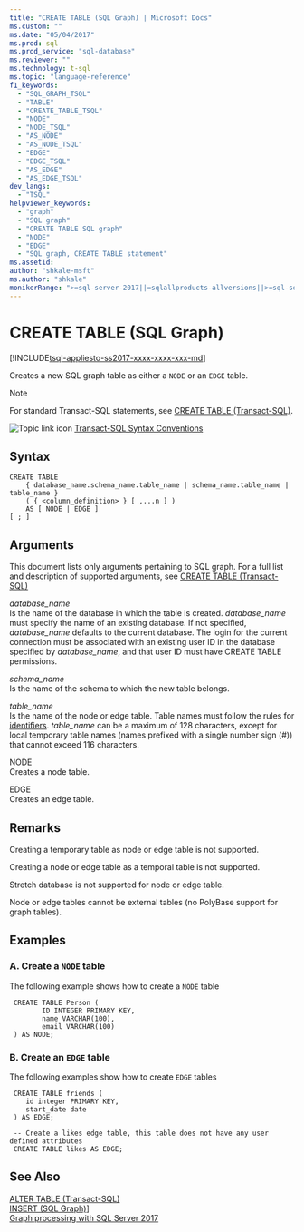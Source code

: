 ```yaml
---
title: "CREATE TABLE (SQL Graph) | Microsoft Docs"
ms.custom: ""
ms.date: "05/04/2017"
ms.prod: sql
ms.prod_service: "sql-database"
ms.reviewer: ""
ms.technology: t-sql
ms.topic: "language-reference"
f1_keywords: 
  - "SQL_GRAPH_TSQL"
  - "TABLE"
  - "CREATE_TABLE_TSQL"
  - "NODE"
  - "NODE_TSQL"
  - "AS_NODE"
  - "AS_NODE_TSQL"
  - "EDGE"
  - "EDGE_TSQL"
  - "AS_EDGE"
  - "AS_EDGE_TSQL"
dev_langs: 
  - "TSQL"
helpviewer_keywords: 
  - "graph"
  - "SQL graph"
  - "CREATE TABLE SQL graph"
  - "NODE"
  - "EDGE"
  - "SQL graph, CREATE TABLE statement"
ms.assetid: 
author: "shkale-msft"
ms.author: "shkale"
monikerRange: ">=sql-server-2017||=sqlallproducts-allversions||>=sql-server-linux-2017||=azuresqldb-mi-current"
---
```

# CREATE TABLE (SQL Graph)
[!INCLUDE[tsql-appliesto-ss2017-xxxx-xxxx-xxx-md](../../includes/tsql-appliesto-ss2017-xxxx-xxxx-xxx-md.md)]

Creates a new SQL graph table as either a `NODE` or an `EDGE` table. 
  
> [!NOTE]   
>  For standard Transact-SQL statements, see [CREATE TABLE (Transact-SQL)](../../t-sql/statements/create-table-transact-sql.md).
  
 ![Topic link icon](../../database-engine/configure-windows/media/topic-link.gif "Topic link icon") [Transact-SQL Syntax Conventions](../../t-sql/language-elements/transact-sql-syntax-conventions-transact-sql.md)  
  
## Syntax  
  
```  
CREATE TABLE   
    { database_name.schema_name.table_name | schema_name.table_name | table_name }
    ( { <column_definition> } [ ,...n ] )   
    AS [ NODE | EDGE ]
[ ; ]  
```  
  
  
## Arguments  
This document lists only arguments pertaining to SQL graph. For a full list and description of supported arguments, see [CREATE TABLE (Transact-SQL)](../../t-sql/statements/create-table-transact-sql.md)

 *database_name*    
 Is the name of the database in which the table is created. *database_name* must specify the name of an existing database. If not specified, *database_name* defaults to the current database. The login for the current connection must be associated with an existing user ID in the database specified by *database_name*, and that user ID must have CREATE TABLE permissions.  
  
 *schema_name*    
 Is the name of the schema to which the new table belongs.  
  
 *table_name*    
 Is the name of the node or edge table. Table names must follow the rules for [identifiers](../../relational-databases/databases/database-identifiers.md). *table_name* can be a maximum of 128 characters, except for local temporary table names (names prefixed with a single number sign (#)) that cannot exceed 116 characters.  
  
 NODE   
 Creates a node table.

 EDGE  
 Creates an edge table.  
  
## Remarks  
Creating a temporary table as node or edge table is not supported.  

Creating a node or edge table as a temporal table is not supported.

Stretch database is not supported for node or edge table.

Node or edge tables cannot be external tables (no PolyBase support for graph tables). 
  
 
## Examples  
  
### A. Create a `NODE` table
 The following example shows how to create a `NODE` table

```
 CREATE TABLE Person (
        ID INTEGER PRIMARY KEY, 
        name VARCHAR(100), 
        email VARCHAR(100)
 ) AS NODE;
```

### B. Create an `EDGE` table
The following examples show how to create `EDGE` tables

```
 CREATE TABLE friends (
    id integer PRIMARY KEY,
    start_date date
 ) AS EDGE;

```

```
 -- Create a likes edge table, this table does not have any user defined attributes   
 CREATE TABLE likes AS EDGE;

```


## See Also  
 [ALTER TABLE &#40;Transact-SQL&#41;](../../t-sql/statements/alter-table-transact-sql.md)   
 [INSERT (SQL Graph)](../../t-sql/statements/insert-sql-graph.md)]  
 [Graph processing with SQL Server 2017](../../relational-databases/graphs/sql-graph-overview.md)

